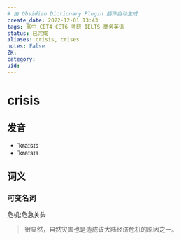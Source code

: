 ```yaml
---
# 由 Obsidian Dictionary Plugin 插件自动生成
create_date: 2022-12-01 13:43
tags: 高中 CET4 CET6 考研 IELTS 商务英语
status: 已完成 
aliases: crisis, crises
notes: False
ZK: 
category: 
uid: 
---
```


# crisis

## 发音

- ˈkraɪsɪs
- ˈkraɪsɪs

## 词义

### 可变名词

危机;危急关头

> 很显然，自然灾害也是造成该大陆经济危机的原因之一。



